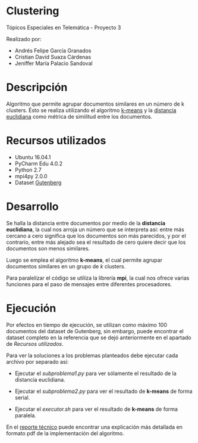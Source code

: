 # Clustering
Tópicos Especiales en Telemática - Proyecto 3

Realizado por:

* Andrés Felipe García Granados
* Cristian David Suaza Cárdenas
* Jeniffer María Palacio Sandoval

# Descripción

Algoritmo que permite agrupar documentos similares en un número de k clusters. Ésto se realiza utilizando el algoritmo [k-means](https://es.wikipedia.org/wiki/K-means) y la [distancia euclidiana](https://es.wikipedia.org/wiki/Distancia_euclidiana) como métrica de similitud entre los documentos.

# Recursos utilizados

  - Ubuntu 16.04.1
  - PyCharm Edu 4.0.2
  - Python 2.7
  - mpi4py 2.0.0
  - Dataset [Gutenberg](https://goo.gl/LL4CgA)
  
# Desarrollo

Se halla la distancia entre documentos por medio de la **distancia euclidiana**, la cual nos arroja un número que se interpreta asi: entre más cercano a cero significa que los documentos son más parecidos, y por el contrario, entre más alejado sea el resultado de cero quiere decir que los documentos son menos similares.

Luego se emplea el algoritmo **k-means**, el cual permite agrupar documentos similares en un grupo de *k* clusters.

Para paralelizar el código se utiliza la librería **mpi**, la cual nos ofrece varias funciones para el paso de mensajes entre diferentes procesadores.

# Ejecución

Por efectos en tiempo de ejecución, se utilizan como máximo 100 documentos del dataset de Gutenberg, sin embargo, puede encontrar el dataset completo en la referencia que se dejó anteriormente en el apartado de *Recursos utilizados*.

Para ver la soluciones a los problemas planteados debe ejecutar cada archivo por separado asi:

* Ejecutar el *subproblema1.py* para ver sólamente el resultado de la distancia euclidiana.

* Ejecutar el *subproblema2.py* para ver el resultado de **k-means** de forma serial.

* Ejecutar el *executor.sh* para ver el resultado de **k-means** de forma paralela.

En el [reporte técnico](https://github.com/PipeGarcia/st0263_clustering/tree/master/reporte_tecnico) puede encontrar una explicación más detallada en formato pdf de la implementación del algoritmo.